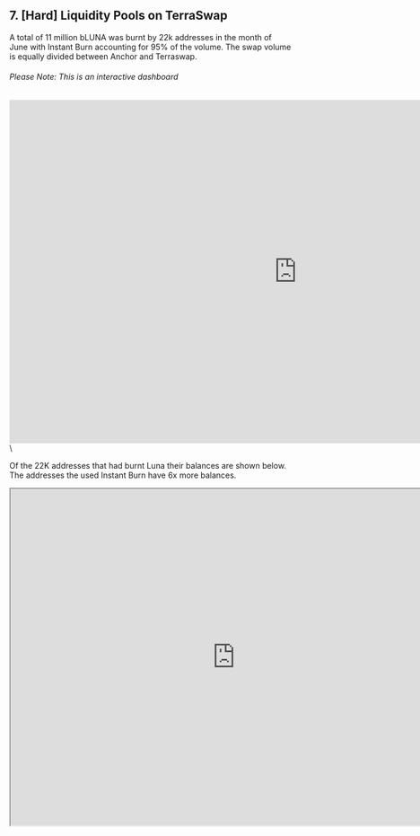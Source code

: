 ## 7. [Hard] Liquidity Pools on TerraSwap

A total of 11 million bLUNA was burnt by 22k addresses in the month of June with Instant Burn accounting for 95% of the volume. The swap volume is equally divided between  Anchor and  Terraswap.  

###### Please Note: This is an interactive dashboard 
<iframe width="1024" height="612" src="https://app.powerbi.com/view?r=eyJrIjoiODVkMTBiZDUtNGE1OS00Njc1LTlmNTUtYjJlZDcwZmUyNGY5IiwidCI6ImIyNzI1YWM4LTMyY2MtNDhjZS1iYTdmLTc4MmFlYjQxNTUwYSJ9" frameborder="0" allowFullScreen="true"></iframe>\

  
Of the 22K addresses that had burnt Luna their balances are shown below. The addresses the used Instant Burn have 6x more balances.


<iframe src="https://velocity-app.flipsidecrypto.com/velocity/visuals/d3d8deac-0797-4f94-8a23-64416c8399c1/6e9428d1-1d92-4f40-9633-efbe0b2c3648" width="800" height="600" />



##### Useful Links
###### Link to Query : <https://app.flipsidecrypto.com/velocity/queries/6e9428d1-1d92-4f40-9633-efbe0b2c3648>
###### Link to Query : <https://app.flipsidecrypto.com/velocity/queries/88a96bf1-2d85-4aad-90e2-6767838118f4>
